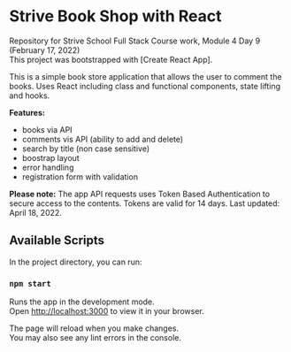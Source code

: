 # Strive Book Shop with React
Repository for Strive School Full Stack Course work, Module 4 Day 9 (February 17, 2022)\
This project was bootstrapped with [Create React App].

This is a simple book store application that allows the user to comment the books.
Uses React including class and functional components, state lifting and hooks.

**Features:**
- books via API
- comments vis API (ability to add and delete)
- search by title (non case sensitive)
- boostrap layout
- error handling
- registration form with validation


**Please note:** The app API requests uses Token Based Authentication to secure access to the contents. Tokens are valid for 14 days. Last updated: April 18, 2022.

## Available Scripts

In the project directory, you can run:

### `npm start`

Runs the app in the development mode.\
Open [http://localhost:3000](http://localhost:3000) to view it in your browser.

The page will reload when you make changes.\
You may also see any lint errors in the console.


